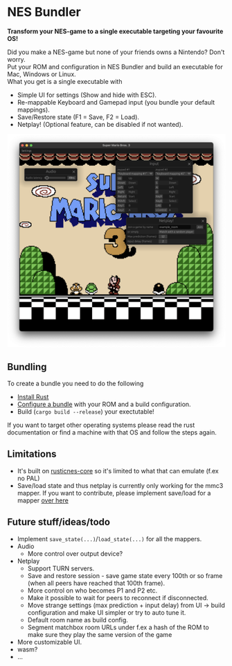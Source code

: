 # NES Bundler

**Transform your NES-game to a single executable targeting your favourite OS!**

Did you make a NES-game but none of your friends owns a Nintendo? Don't worry.  
Put your ROM and configuration in NES Bundler and build an executable for Mac, Windows or Linux.  
What you get is a single executable with
* Simple UI for settings (Show and hide with ESC).
* Re-mappable Keyboard and Gamepad input (you bundle your default mappings).
* Save/Restore state (F1 = Save, F2 = Load).
* Netplay! (Optional feature, can be disabled if not wanted).

<p align="center">
  <img src="https://github.com/tedsteen/nes-bundler/blob/master/screenshot.png?raw=true" alt="Super Mario!"/>
</p>

## Bundling

To create a bundle you need to do the following
* [Install Rust](https://www.rust-lang.org/tools/install)
* [Configure a bundle](assets/README.md) with your ROM and a build configuration.
* Build (`cargo build --release`) your exectutable!

If you want to target other operating systems please read the rust documentation or find a machine with that OS and follow the steps again.

## Limitations

* It's built on [rusticnes-core](https://github.com/zeta0134/rusticnes-core) so it's limited to what that can emulate (f.ex no PAL)
* Save/load state and thus netplay is currently only working for the mmc3 mapper. If you want to contribute, please implement save/load for a mapper [over here](https://github.com/tedsteen/rusticnes-core-for-nes-bundler/blob/master/src/mmc/mapper.rs#L41-L42)

## Future stuff/ideas/todo
* Implement `save_state(...)`/`load_state(...)` for all the mappers.
* Audio
  * More control over output device?
* Netplay
  * Support TURN servers.
  * Save and restore session - save game state every 100th or so frame (when all peers have reached that 100th frame).
  * More control on who becomes P1 and P2 etc.
  * Make it possible to wait for peers to reconnect if disconnected.
  * Move strange settings (max prediction + input delay) from UI -> build configuration and make UI simpler or try to auto tune it.
  * Default room name as build config.
  * Segment matchbox room URLs under f.ex a hash of the ROM to make sure they play the same version of the game
* More customizable UI.
* wasm?
* ...